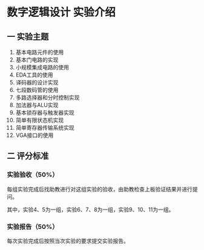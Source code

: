 # 数字逻辑设计 实验介绍

## 一    实验主题

1. 基本电路元件的使用
2. 基本门电路的实现
3. 小规模集成电路的使用
4. EDA工具的使用
5. 译码器的设计实现
6. 七段数码管的使用
7. 多路选择器和分时控制实现
8. 加法器与ALU实现
9. 基本锁存器与触发器实现
10. 简单有限状态机实现
11. 简单寄存器传输系统实现
12. VGA接口的使用

## 二     评分标准

### 实验验收（50%）

每组实验完成后找助教进行对这组实验的验收，由助教检查上板验证结果并进行提问。

其中，实验4、5为一组，实验6、7、8为一组，实验9、10、11为一组。

### 实验报告（50%）

每次实验完成后按照当次实验的要求提交实验报告。
